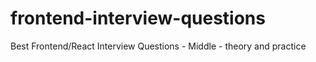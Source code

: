 # frontend-interview-questions
Best Frontend/React Interview Questions - Middle - theory and practice
